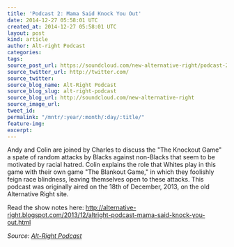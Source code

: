 ```yaml
---
title: 'Podcast 2: Mama Said Knock You Out'
date: 2014-12-27 05:58:01 UTC
created_at: 2014-12-27 05:58:01 UTC
layout: post
kind: article
author: Alt-right Podcast
categories: 
tags: 
source_post_url: https://soundcloud.com/new-alternative-right/podcast-2-mama-said-knock-you-out
source_twitter_url: http://twitter.com/
source_twitter: 
source_blog_name: Alt-Right Podcast
source_blog_slug: alt-right-podcast
source_blog_url: http://soundcloud.com/new-alternative-right
source_image_url: 
tweet_id: 
permalink: "/mntr/:year/:month/:day/:title/"
feature-img: 
excerpt: 
---
```

Andy and Colin are joined by Charles to discuss the "The Knockout Game" a spate of random attacks by Blacks against non-Blacks that seem to be motivated by racial hatred. Colin explains the role that Whites play in this game with their own game "The Blankout Game," in which they foolishly feign race blindness, leaving themselves open to these attacks. This podcast was originally aired on the 18th of December, 2013, on the old Alternative Right site.

Read the show notes here: http://alternative-right.blogspot.com/2013/12/altright-podcast-mama-said-knock-you-out.html<div class="">
    <i>Source: <a href="http://soundcloud.com/new-alternative-right">Alt-Right Podcast</a></i>
</div>
